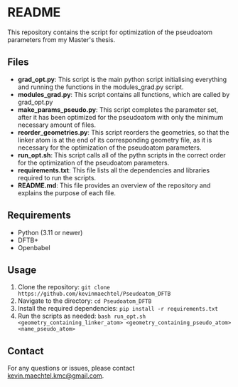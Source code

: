 # README

This repository contains the script for optimization of the pseudoatom parameters from my Master's thesis.

## Files

- **grad_opt.py**: This script is the main python script initialising everything and running the functions in the modules_grad.py script.
- **modules_grad.py**: This script contains all functions, which are called by grad_opt.py
- **make_params_pseudo.py**: This script completes the parameter set, after it has been optimized for the pseudoatom with only the minimum necessary amount of files.
- **reorder_geometries.py**: This script reorders the geometries, so that the linker atom is at the end of its corresponding geometry file, as it is necessary for the optimization of the pseudoatom parameters.
- **run_opt.sh**: This script calls all of the pythn scripts in the correct order for the optimization of the pseudoatom parameters.
- **requirements.txt**: This file lists all the dependencies and libraries required to run the scripts.
- **README.md**: This file provides an overview of the repository and explains the purpose of each file.

## Requirements

- Python (3.11 or newer)
- DFTB+
- Openbabel

## Usage

1. Clone the repository:
        ```
        git clone https://github.com/kevinmaechtel/Pseudoatom_DFTB
        ```
2. Navigate to the directory:
        ```
        cd Pseudoatom_DFTB
        ```
3. Install the required dependencies:
        ```
        pip install -r requirements.txt
        ```
4. Run the scripts as needed:
        ```
        bash run_opt.sh <geometry_containing_linker_atom> <geometry_containing_pseudo_atom> <name_pseudo_atom>
        ```

## Contact

For any questions or issues, please contact [kevin.maechtel.kmc@gmail.com](mailto:kevin.maechtel.kmc@gmail.com).
